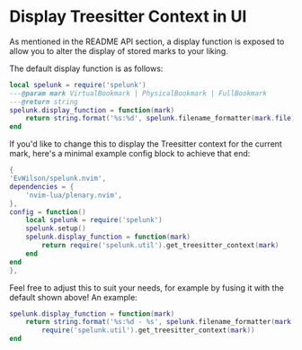 # Display Treesitter Context in UI

As mentioned in the README API section, a display function is exposed to allow you to alter the display of stored marks to your liking.

The default display function is as follows:
```lua
local spelunk = require('spelunk')
---@param mark VirtualBookmark | PhysicalBookmark | FullBookmark
---@return string
spelunk.display_function = function(mark)
	return string.format('%s:%d', spelunk.filename_formatter(mark.file), mark.line)
end
```

If you'd like to change this to display the Treesitter context for the current mark, here's a minimal example config block to achieve that end:
```lua
{
'EvWilson/spelunk.nvim',
dependencies = {
	'nvim-lua/plenary.nvim',
},
config = function()
	local spelunk = require('spelunk')
	spelunk.setup()
	spelunk.display_function = function(mark)
		return require('spelunk.util').get_treesitter_context(mark)
	end
end
},
```
Feel free to adjust this to suit your needs, for example by fusing it with the default shown above! An example:
```lua
spelunk.display_function = function(mark)
	return string.format('%s:%d - %s', spelunk.filename_formatter(mark.file), mark.line,
		require('spelunk.util').get_treesitter_context(mark))
end
```
